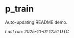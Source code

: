 # p_train

Auto-updating README demo.

<!--START_SECTION:status-->
_Last run: 2025-10-01 12:51 UTC_
<!--END_SECTION:status-->

















































































































































































































































































































































































































































































































































































































































































































































































































































































































